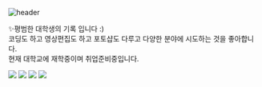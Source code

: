 ![header](https://capsule-render.vercel.app/api?type=waving&color=BBDEFB&height=300&section=header&text=ShinYeJi&fontSize=90&animation=twinkling&fontColor=FFFFFF)  
  
✨평범한 대학생의 기록 입니다 :)   
코딩도 하고 영상편집도 하고 포토샵도 다루고 다양한 분야에 시도하는 것을 좋아합니다.  
현재 대학교에 재학중이며 취업준비중입니다.       


<img src="https://img.shields.io/badge/Instagram-E4405F?style=for-the-badge&logo=Instagram&logoColor=black"/>
<img src="https://img.shields.io/badge/Adobe PremierePro-#9999FF?style=for-the-badge&logo=Adobe PremierePro&logoColor=black"/>
<img src="https://img.shields.io/badge/Adobe Photoshop-#31A8FF?style=for-the-badge&logo=Adobe Photoshop&logoColor=black"/>
<img
  src="https://img.shields.io/badge/JavaScript-F7DF1E?style=flat-square&logo=HTML5&logoColor=white"
/>
<!--
**shinyeji903/shinyeji903** is a ✨ _special_ ✨ repository because its `README.md` (this file) appears on your GitHub profile.

Here are some ideas to get you started:

- 🔭 I’m currently working on ...
- 🌱 I’m currently learning ...
- 👯 I’m looking to collaborate on ...
- 🤔 I’m looking for help with ...
- 💬 Ask me about ...
- 📫 How to reach me: ...
- 😄 Pronouns: ...
- ⚡ Fun fact: ...
-->
